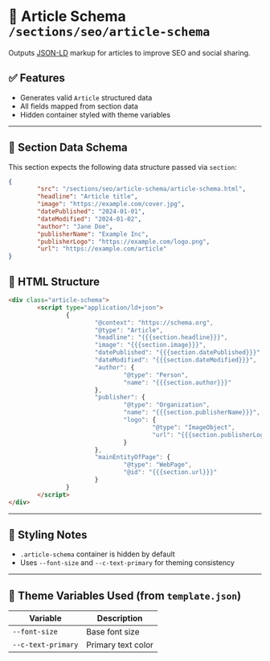 # 📰 Article Schema `/sections/seo/article-schema`

Outputs [JSON-LD](https://json-ld.org/) markup for articles to improve SEO and social sharing.

## ✅ Features

-   Generates valid `Article` structured data
-   All fields mapped from section data
-   Hidden container styled with theme variables

---

## 🧾 Section Data Schema

This section expects the following data structure passed via `section`:

```json
{
        "src": "/sections/seo/article-schema/article-schema.html",
        "headline": "Article title",
        "image": "https://example.com/cover.jpg",
        "datePublished": "2024-01-01",
        "dateModified": "2024-01-02",
        "author": "Jane Doe",
        "publisherName": "Example Inc",
        "publisherLogo": "https://example.com/logo.png",
        "url": "https://example.com/article"
}
```

## 🧱 HTML Structure

```html
<div class="article-schema">
        <script type="application/ld+json">
                {
                        "@context": "https://schema.org",
                        "@type": "Article",
                        "headline": "{{{section.headline}}}",
                        "image": "{{{section.image}}}",
                        "datePublished": "{{{section.datePublished}}}",
                        "dateModified": "{{{section.dateModified}}}",
                        "author": {
                                "@type": "Person",
                                "name": "{{{section.author}}}"
                        },
                        "publisher": {
                                "@type": "Organization",
                                "name": "{{{section.publisherName}}}",
                                "logo": {
                                        "@type": "ImageObject",
                                        "url": "{{{section.publisherLogo}}}"
                                }
                        },
                        "mainEntityOfPage": {
                                "@type": "WebPage",
                                "@id": "{{{section.url}}}"
                        }
                }
        </script>
</div>
```

---

## 🎨 Styling Notes

-   `.article-schema` container is hidden by default
-   Uses `--font-size` and `--c-text-primary` for theming consistency

---

## 🧩 Theme Variables Used (from `template.json`)

| Variable            | Description            |
| ------------------- | ---------------------- |
| `--font-size`       | Base font size         |
| `--c-text-primary`  | Primary text color     |

